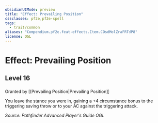 ```yaml
---
obsidianUIMode: preview
title: "Effect: Prevailing Position"
cssclasses: pf2e,pf2e-spell
tags:
  - trait/common
aliases: "Compendium.pf2e.feat-effects.Item.COsdMolZraFRTdP8"
license: OGL
---
```

# Effect: Prevailing Position
## Level 16
### 






Granted by [[Prevailing Position|Prevailing Position]]

You leave the stance you were in, gaining a +4 circumstance bonus to the triggering saving throw or to your AC against the triggering attack.

*Source: Pathfinder Advanced Player's Guide*
*OGL*